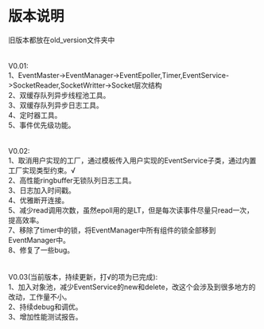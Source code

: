 # 版本说明

旧版本都放在old_version文件夹中<br>
<br>
<br>
V0.01:<br>
1、EventMaster->EventManager->EventEpoller,Timer,EventService->SocketReader,SocketWritter->Socket层次结构<br>
2、双缓存队列异步线程池工具。<br>
3、双缓存队列异步日志工具。<br>
4、定时器工具。<br>
5、事件优先级功能。<br>
<br>
<br>
V0.02:<br>
1、取消用户实现的工厂，通过模板传入用户实现的EventService子类，通过内置工厂实现类型约束。√<br>
2、高性能ringbuffer无锁队列日志工具。<br>
3、日志加入时间戳。<br>
4、优雅断开连接。<br>
5、减少read调用次数，虽然epoll用的是LT，但是每次读事件尽量只read一次，提高效率。<br>
7、移除了timer中的锁，将EventManager中所有组件的锁全部移到EventManager中。<br>
8、修复了一些bug。<br>
<br>
<br>
V0.03(当前版本，持续更新，打√的项为已完成):<br>
1、加入对象池，减少EventService的new和delete，改这个会涉及到很多地方的改动，工作量不小。<br>
2、持续debug和调优。<br>
3、增加性能测试报告。<br>